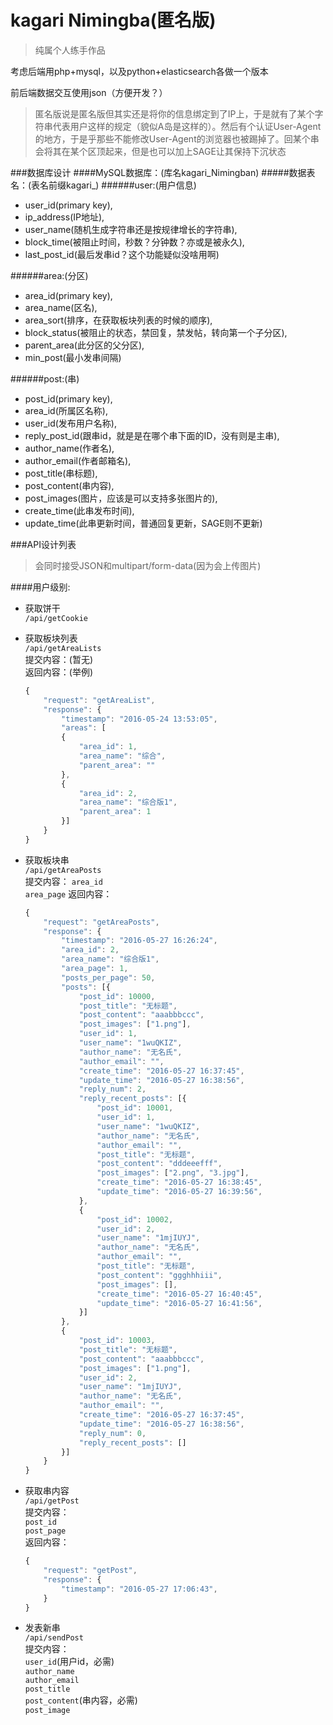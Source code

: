 kagari Nimingba(匿名版)
======================

>纯属个人练手作品   

考虑后端用php+mysql，以及python+elasticsearch各做一个版本

前后端数据交互使用json（方便开发？）

>匿名版说是匿名版但其实还是将你的信息绑定到了IP上，于是就有了某个字符串代表用户这样的规定（貌似A岛是这样的）。然后有个认证User-Agent的地方，于是乎那些不能修改User-Agent的浏览器也被踢掉了。回某个串会将其在某个区顶起来，但是也可以加上SAGE让其保持下沉状态

###数据库设计
####MySQL数据库：(库名kagari_Nimingban)
#####数据表名：(表名前缀kagari_)
######user:(用户信息)
* user_id(primary key), 
* ip_address(IP地址), 
* user_name(随机生成字符串还是按规律增长的字符串), 
* block_time(被阻止时间，秒数？分钟数？亦或是被永久),
* last_post_id(最后发串id？这个功能疑似没啥用啊)

######area:(分区)
* area_id(primary key), 
* area_name(区名), 
* area_sort(排序，在获取板块列表的时候的顺序),
* block_status(被阻止的状态，禁回复，禁发帖，转向第一个子分区), 
* parent_area(此分区的父分区), 
* min_post(最小发串间隔)

######post:(串)
* post_id(primary key), 
* area_id(所属区名称), 
* user_id(发布用户名称), 
* reply_post_id(跟串id，就是是在哪个串下面的ID，没有则是主串), 
* author_name(作者名), 
* author_email(作者邮箱名), 
* post_title(串标题), 
* post_content(串内容), 
* post_images(图片，应该是可以支持多张图片的),
* create_time(此串发布时间),
* update_time(此串更新时间，普通回复更新，SAGE则不更新)

###API设计列表
>会同时接受JSON和multipart/form-data(因为会上传图片)

####用户级别:
* 获取饼干  
  `/api/getCookie`
* 获取板块列表  
  `/api/getAreaLists`   
提交内容：(暂无)  
返回内容：(举例)    
	```javascript
	{
		"request": "getAreaList", 
		"response": {
			"timestamp": "2016-05-24 13:53:05",
			"areas": [
			{
				"area_id": 1,
				"area_name": "综合",
				"parent_area": ""
			},
			{
				"area_id": 2,
				"area_name": "综合版1",
				"parent_area": 1
			}]
		}
	}
	```

* 获取板块串   
  `/api/getAreaPosts`  
提交内容： 
  `area_id`    
  `area_page` 
返回内容：  
	```javascript
	{
		"request": "getAreaPosts",
		"response": {
			"timestamp": "2016-05-27 16:26:24",
			"area_id": 2,
			"area_name": "综合版1",
			"area_page": 1,
			"posts_per_page": 50,
			"posts": [{
				"post_id": 10000,
				"post_title": "无标题",
				"post_content": "aaabbbccc",
				"post_images": ["1.png"],
				"user_id": 1,
				"user_name": "1wuQKIZ",
				"author_name": "无名氏",
				"author_email": "",
				"create_time": "2016-05-27 16:37:45",
				"update_time": "2016-05-27 16:38:56",
				"reply_num": 2,
				"reply_recent_posts": [{
					"post_id": 10001,
					"user_id": 1,
					"user_name": "1wuQKIZ",
					"author_name": "无名氏",
					"author_email": "",
					"post_title": "无标题",
					"post_content": "dddeeefff",
					"post_images": ["2.png", "3.jpg"],
					"create_time": "2016-05-27 16:38:45",
					"update_time": "2016-05-27 16:39:56",
				},
				{
					"post_id": 10002,
					"user_id": 2,
					"user_name": "1mjIUYJ",
					"author_name": "无名氏",
					"author_email": "",
					"post_title": "无标题",
					"post_content": "ggghhhiii",
					"post_images": [],
					"create_time": "2016-05-27 16:40:45",
					"update_time": "2016-05-27 16:41:56",
				}]
			},
			{
				"post_id": 10003,
				"post_title": "无标题",
				"post_content": "aaabbbccc",
				"post_images": ["1.png"],
				"user_id": 2,
				"user_name": "1mjIUYJ",
				"author_name": "无名氏",
				"author_email": "",
				"create_time": "2016-05-27 16:37:45",
				"update_time": "2016-05-27 16:38:56",
				"reply_num": 0,
				"reply_recent_posts": []
			}]
		}
	}
	```  

* 获取串内容   
  `/api/getPost`   
提交内容：  
  `post_id`   
  `post_page`    
返回内容：
	```javascript
	{
		"request": "getPost",
		"response": {
			"timestamp": "2016-05-27 17:06:43",
		}
	}
	```

* 发表新串   
  `/api/sendPost`     
提交内容：   
  `user_id`(用户id，必需)      
  `author_name`   
  `author_email`   
  `post_title`   
  `post_content`(串内容，必需)    
  `post_image`
